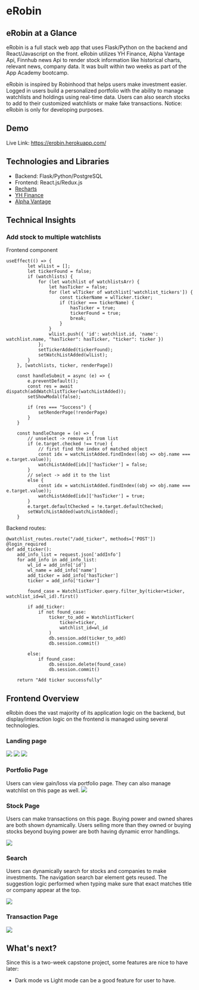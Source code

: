 # eRobin

## eRobin at a Glance

eRobin is a full stack web app that uses Flask/Python on the backend and React/Javascript on the front. eRobin utilizes YH Finance, Alpha Vantage Api, Finnhub news Api to render stock information like historical charts, relevant news, company data. It was built within two weeks as part of the App Academy bootcamp.

eRobin is inspired by Robinhood that helps users make investment easier. Logged in users build a personalized portfolio with the ability to manage watchlists and holdings using real-time data. Users can also search stocks to add to their customized watchlists or make fake transactions. Notice: eRobin is only for developing purposes. 

## Demo 
Live Link: https://erobin.herokuapp.com/

## Technologies and Libraries
- Backend: Flask/Python/PostgreSQL
- Frontend: React.js/Redux.js
- [Recharts](http://recharts.org/en-US/)
- [YH Finance](https://rapidapi.com/apidojo/api/yh-finance)
- [Alpha Vantage](https://rapidapi.com/alphavantage/api/alpha-vantage)


## Technical Insights
### Add stock to multiple watchlists
Frontend component
```
useEffect(() => {
        let wlList = [];
        let tickerFound = false;
        if (watchlists) {
            for (let watchlist of watchlistsArr) {
                let hasTicker = false;
                for (let wlTicker of watchlist['watchlist_tickers']) {
                    const tickerName = wlTicker.ticker;
                    if (ticker === tickerName) {
                        hasTicker = true;
                        tickerFound = true;
                        break;
                    }
                }
                wlList.push({ 'id': watchlist.id, 'name': watchlist.name, "hasTicker": hasTicker, "ticker": ticker })
            };
            setTickerAdded(tickerFound);
            setWatchListAdded(wlList);
        }
    }, [watchlists, ticker, renderPage])

    const handleSubmit = async (e) => {
        e.preventDefault();
        const res = await dispatch(addWatchlistTicker(watchListAdded));
        setShowModal(false);

        if (res === "Success") {
            setRenderPage(!renderPage)
        }
    }

    const handleChange = (e) => {
        // unselect -> remove it from list
        if (e.target.checked !== true) {
            // first find the index of matched object
            const idx = watchListAdded.findIndex((obj => obj.name === e.target.value));
            watchListAdded[idx]['hasTicker'] = false;
        }
        // select -> add it to the list
        else {
            const idx = watchListAdded.findIndex((obj => obj.name === e.target.value));
            watchListAdded[idx]['hasTicker'] = true;
        }
        e.target.defaultChecked = !e.target.defaultChecked;
        setWatchListAdded(watchListAdded);
    }
```
Backend routes:
```
@watchlist_routes.route("/add_ticker", methods=['POST'])
@login_required
def add_ticker():
    add_info_list = request.json['addInfo']
    for add_info in add_info_list:
        wl_id = add_info['id']
        wl_name = add_info['name']
        add_ticker = add_info['hasTicker']
        ticker = add_info['ticker']
       
        found_case = WatchlistTicker.query.filter_by(ticker=ticker, watchlist_id=wl_id).first()

        if add_ticker:
            if not found_case:
                ticker_to_add = WatchlistTicker(
                    ticker=ticker,
                    watchlist_id=wl_id
                )
                db.session.add(ticker_to_add)
                db.session.commit()
                
        else:
            if found_case:
                db.session.delete(found_case)
                db.session.commit()

    return "Add ticker successfully"
```

## Frontend Overview

eRobin does the vast majority of its application logic on the backend, but display/interaction logic on the frontend is managed using several technologies.

### Landing page
![](https://res.cloudinary.com/dprnsux1z/image/upload/v1645568409/CleanShot_2022-02-22_at_14.19.11_2x_px2abv.png)
![](https://res.cloudinary.com/dprnsux1z/image/upload/v1645568422/CleanShot_2022-02-22_at_14.19.46_2x_vjjms7.png)
![](https://res.cloudinary.com/dprnsux1z/image/upload/v1645568418/CleanShot_2022-02-22_at_14.19.28_2x_xhd2n3.png)

### Portfolio Page
Users can view gain/loss via portfolio page. They can also manage watchlist on this page as well.
![](https://res.cloudinary.com/dprnsux1z/image/upload/v1645600979/CleanShot_2022-02-22_at_23.18.59_v3ylsz.gif)


### Stock Page
Users can make transactions on this page. Buying power and owned shares are both shown dynamically. Users selling more than they owned or buying stocks beyond buying power are both having dynamic error handlings.

![](https://res.cloudinary.com/dprnsux1z/image/upload/v1645567982/CleanShot_2022-02-22_at_14.10.46_mgobkz.gif)

### Search
Users can dynamically search for stocks and companies to make investments. The navigation search bar element gets reused. The suggestion logic performed when typing make sure that exact matches title or company appear at the top.

![](https://res.cloudinary.com/dprnsux1z/image/upload/v1645567617/CleanShot_2022-02-22_at_14.05.31_ek6nrf.gif)


### Transaction Page
![](https://res.cloudinary.com/dprnsux1z/image/upload/v1645568179/CleanShot_2022-02-22_at_14.15.38_2x_d5ne5m.png)


## What's next?
Since this is a two-week capstone project, some features are nice to have later:
- Dark mode vs Light mode can be a good feature for user to have.

